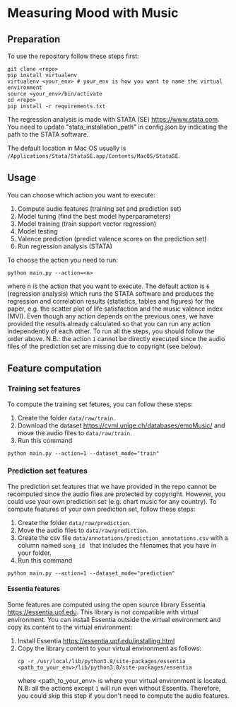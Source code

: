 # Measuring Mood with Music
## Preparation
To use the repository follow these steps first:

```
git clone <repo>
pip install virtualenv
virtualenv <your_env> # your_env is how you want to name the virtual environment
source <your_env>/bin/activate
cd <repo>
pip install -r requirements.txt
```

The regression analysis is made with STATA (SE) https://www.stata.com. You need to update "stata_installation_path" in config.json by indicating the path to the STATA software. 

The default location in Mac OS usually is ```/Applications/Stata/StataSE.app/Contents/MacOS/StataSE```.

## Usage
You can choose which action you want to execute: 
1. Compute audio features (training set and prediction set)
2. Model tuning (find the best model hyperparameters)
3. Model training (train support vector regression)
4. Model testing
5. Valence prediction (predict valence scores on the prediction set)
6. Run regression analysis (STATA)

To choose the action you need to run: 
```
python main.py --action=<n>
```
where n is the action that you want to execute. The default action is ``` 6 ``` (regression analysis) which runs the STATA software and produces the regression and correlation results (statistics, tables and figures) for the paper, e.g. the scatter plot
of life satisfaction and the music valence index (MVI).
Even though any action depends on the previous ones, we have provided the results already calculated so that you can run any action independently of each other.
To run all the steps, you should follow the order above. N.B.: the action ``` 1 ``` cannot be directly executed since the audio files of the prediction set are missing due to copyright (see below).

## Feature computation
### Training set features
To compute the training set fetures, you can follow these steps:
1. Create the folder ```data/raw/train```.
2. Download the dataset https://cvml.unige.ch/databases/emoMusic/ and move the audio files to ``` data/raw/train ```.
3. Run this command
```
python main.py --action=1 --dataset_mode="train"
```
### Prediction set features
The prediction set features that we have provided in the repo cannot be recomputed since the audio files are protected by copyright. However, you could use your own prediction set (e.g. chart music for any country). 
To compute features of your own prediction set, follow these steps: 
1. Create the folder ```data/raw/prediction```.
2. Move the audio files to ```data/raw/prediction```.
3. Create the csv file ```data/annotations/prediction_annotations.csv``` with a column named ```song_id ``` that includes the filenames that you have in your folder. 
4. Run this command
```
python main.py --action=1 --dataset_mode="prediction"
```

#### Essentia features
Some features are computed using the open source library Essentia https://essentia.upf.edu. This library is not compatible with virtual environment. 
You can install Essentia outside the virtual environment and copy its content to the virtual environment:
1. Install Essentia https://essentia.upf.edu/installing.html
2. Copy the library content to your virtual environment as follows:
   ```
   cp -r /usr/local/lib/python3.8/site-packages/essentia <path_to_your_env>/lib/python3.8/site-packages/essentia
   ```
   where <path_to_your_env> is where your virtual environment is located.
   N.B: all the actions except ``` 1 ``` will run even without Essentia. Therefore, you could skip this step if you don't need to compute the audio features.

